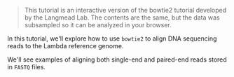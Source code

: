 <script>
import Link from "$components/Link.svelte";
</script>

> This tutorial is an interactive version of the <Link href="http://bowtie-bio.sourceforge.net/bowtie2/manual.shtml#getting-started-with-bowtie-2-lambda-phage-example">bowtie2 tutorial</Link> developed by the <Link href="https://langmead-lab.org/">Langmead Lab</Link>. The contents are the same, but the data was subsampled so it can be analyzed in your browser.

In this tutorial, we'll explore how to use `bowtie2` to align DNA sequencing reads to the Lambda reference genome.

We'll see examples of aligning both single-end and paired-end reads stored in `FASTQ` files.
